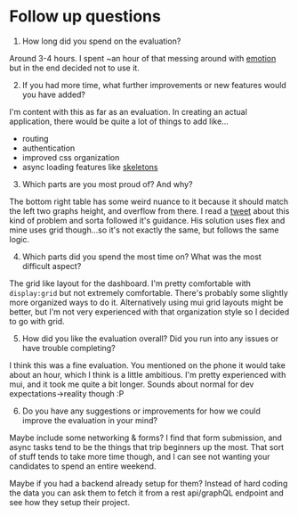# Follow up questions

1. How long did you spend on the evaluation?

Around 3-4 hours. I spent ~an hour of that messing around with [emotion](https://emotion.sh/docs/introduction) but in the end decided not to use it.


2. If you had more time, what further improvements or new features would you have added?

I'm content with this as far as an evaluation. In creating an actual application, there would be quite a lot of things to add like...

- routing
- authentication
- improved css organization
- async loading features like [skeletons](https://material-ui.com/components/skeleton/)


3. Which parts are you most proud of? And why?

The bottom right table has some weird nuance to it because it should match the left two graphs height, and overflow from there. I read a [tweet](https://twitter.com/JoshWComeau/status/1366397790587355136) about this kind of problem and sorta followed it's guidance. His solution uses flex and mine uses grid though...so it's not exactly the same, but follows the same logic.


4. Which parts did you spend the most time on? What was the most difficult aspect?

The grid like layout for the dashboard. I'm pretty comfortable with `display:grid` but not extremely comfortable. There's probably some slightly more organized ways to do it. Alternatively using mui grid layouts might be better, but I'm not very experienced with that organization style so I decided to go with grid.


5. How did you like the evaluation overall? Did you run into any issues or have trouble completing?

I think this was a fine evaluation. 
You mentioned on the phone it would take about an hour, which I think is a little ambitious. I'm pretty experienced with mui, and it took me quite a bit longer. Sounds about normal for dev expectations->reality though :P

6. Do you have any suggestions or improvements for how we could improve the evaluation in your mind?

Maybe include some networking & forms? I find that form submission, and async tasks tend to be the things that trip beginners up the most. That sort of stuff tends to take more time though, and I can see not wanting your candidates to spend an entire weekend.

Maybe if you had a backend already setup for them? Instead of hard coding the data you can ask them to fetch it from a rest api/graphQL endpoint and see how they setup their project.